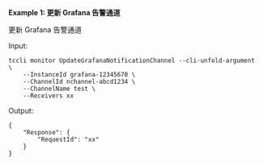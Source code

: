 **Example 1: 更新 Grafana 告警通道**

更新 Grafana 告警通道

Input: 

```
tccli monitor UpdateGrafanaNotificationChannel --cli-unfold-argument  \
    --InstanceId grafana-12345678 \
    --ChannelId nchannel-abcd1234 \
    --ChannelName test \
    --Receivers xx
```

Output: 
```
{
    "Response": {
        "RequestId": "xx"
    }
}
```

